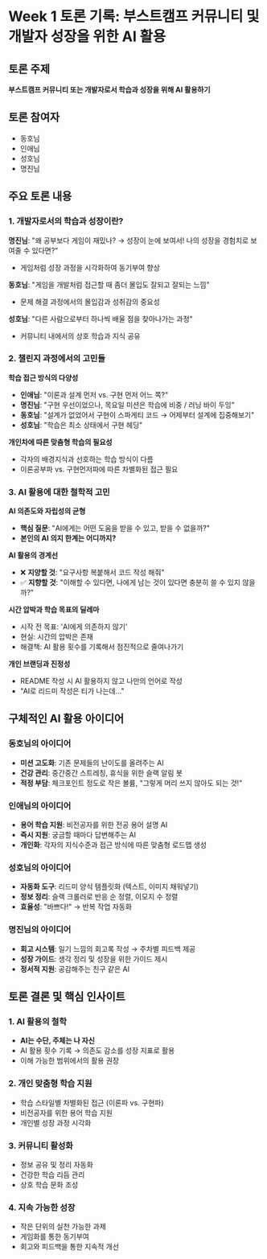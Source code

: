 # Week 1 토론 기록: 부스트캠프 커뮤니티 및 개발자 성장을 위한 AI 활용

## 토론 주제

**부스트캠프 커뮤니티 또는 개발자로서 학습과 성장을 위해 AI 활용하기**

## 토론 참여자

- 동호님
- 인애님
- 성호님
- 명진님

## 주요 토론 내용

### 1. 개발자로서의 학습과 성장이란?

**명진님**: "왜 공부보다 게임이 재밌나? → 성장이 눈에 보여서! 나의 성장을 경험치로 보여줄 수 있다면?"

- 게임처럼 성장 과정을 시각화하여 동기부여 향상

**동호님**: "게임을 개발처럼 접근할 때 좀더 몰입도 잘되고 잘되는 느낌"

- 문제 해결 과정에서의 몰입감과 성취감의 중요성

**성호님**: "다른 사람으로부터 하나씩 배울 점을 찾아나가는 과정"

- 커뮤니티 내에서의 상호 학습과 지식 공유

### 2. 챌린지 과정에서의 고민들

**학습 접근 방식의 다양성**

- **인애님**: "이론과 설계 먼저 vs. 구현 먼저 어느 쪽?"
- **명진님**: "구현 우선이었으나, 목요일 미션은 학습에 비중 / 러닝 바이 두잉"
- **동호님**: "설계가 없었어서 구현이 스파게티 코드 → 어제부터 설계에 집중해보기"
- **성호님**: "학습은 최소 상태에서 구현 헤딩"

**개인차에 따른 맞춤형 학습의 필요성**

- 각자의 배경지식과 선호하는 학습 방식이 다름
- 이론공부파 vs. 구현먼저파에 따른 차별화된 접근 필요

### 3. AI 활용에 대한 철학적 고민

**AI 의존도와 자립성의 균형**

- **핵심 질문**: "AI에게는 어떤 도움을 받을 수 있고, 받을 수 없을까?"
- **본인의 AI 의지 한계는 어디까지?**

**AI 활용의 경계선**

- ❌ **지양할 것**: "요구사항 복붙해서 코드 작성 해줘"
- ✅ **지향할 것**: "이해할 수 있다면, 나에게 남는 것이 있다면 충분히 쓸 수 있지 않을까?"

**시간 압박과 학습 목표의 딜레마**

- 시작 전 목표: 'AI에게 의존하지 않기'
- 현실: 시간의 압박은 존재
- 해결책: AI 활용 횟수를 기록해서 점진적으로 줄여나가기

**개인 브랜딩과 진정성**

- README 작성 시 AI 활용하지 않고 나만의 언어로 작성
- "AI로 리드미 작성은 티가 나는데..."

## 구체적인 AI 활용 아이디어

### 동호님의 아이디어

- **미션 고도화**: 기존 문제들의 난이도를 올려주는 AI
- **건강 관리**: 중간중간 스트레칭, 휴식을 위한 슬랙 알림 봇
- **적정 부담**: 체크포인트 정도로 작은 볼륨, "그렇게 머리 쓰지 않아도 되는 것!"

### 인애님의 아이디어

- **용어 학습 지원**: 비전공자를 위한 전공 용어 설명 AI
- **즉시 지원**: 궁금할 때마다 답변해주는 AI
- **개인화**: 각자의 지식수준과 접근 방식에 따른 맞춤형 로드맵 생성

### 성호님의 아이디어

- **자동화 도구**: 리드미 양식 템플릿화 (텍스트, 이미지 채워넣기)
- **정보 정리**: 슬랙 크롤러로 반응 순 정렬, 이모지 수 정렬
- **효율성**: "바쁘다!" → 반복 작업 자동화

### 명진님의 아이디어

- **회고 시스템**: 일기 느낌의 회고록 작성 → 주차별 피드백 제공
- **성장 가이드**: 생각 정리 및 성장을 위한 가이드 제시
- **정서적 지원**: 공감해주는 친구 같은 AI

## 토론 결론 및 핵심 인사이트

### 1. AI 활용의 철학

- **AI는 수단, 주체는 나 자신**
- AI 활용 횟수 기록 → 의존도 감소를 성장 지표로 활용
- 이해 가능한 범위에서의 활용 권장

### 2. 개인 맞춤형 학습 지원

- 학습 스타일별 차별화된 접근 (이론파 vs. 구현파)
- 비전공자를 위한 용어 학습 지원
- 개인별 성장 과정 시각화

### 3. 커뮤니티 활성화

- 정보 공유 및 정리 자동화
- 건강한 학습 리듬 관리
- 상호 학습 문화 조성

### 4. 지속 가능한 성장

- 작은 단위의 실천 가능한 과제
- 게임화를 통한 동기부여
- 회고와 피드백을 통한 지속적 개선
